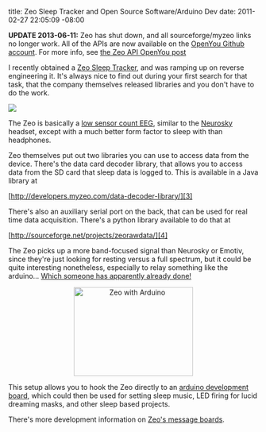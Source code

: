 title: Zeo Sleep Tracker and Open Source Software/Arduino Dev
date: 2011-02-27 22:05:09 -08:00

**UPDATE 2013-06-11:** Zeo has shut down, and all sourceforge/myzeo
  links no longer work. All of the APIs are now available on the
  [OpenYou Github account](http://github.com/openyou). For more info,
  see
  [the Zeo API OpenYou post](http://www.openyou.org/2013/06/11/zeo-firmware-and-raw-data-api-on-github/)

I recently obtained a [Zeo Sleep Tracker][1], and was ramping up on
reverse engineering it. It's always nice to find out during your first
search for that task, that the company themselves released libraries
and you don't have to do the work.

![](http://images.nonpolynomial.com/openyou.org/blog/zeo-headband.jpg)

The Zeo is basically a [low sensor count EEG][8], similar to the
[Neurosky][2] headset, except with a much better form factor to sleep
with than headphones.

Zeo themselves put out two libraries you can use to access data from
the device. There's the data card decoder library, that allows you to
access data from the SD card that sleep data is logged to. This is
available in a Java library at

[http://developers.myzeo.com/data-decoder-library/][3]

There's also an auxiliary serial port on the back, that can be used
for real time data acquisition. There's a python library available to
do that at

[http://sourceforge.net/projects/zeorawdata/][4]

The Zeo picks up a more band-focused signal than Neurosky or Emotiv,
since they're just looking for resting versus a full spectrum, but it
could be quite interesting nonetheless, especially to relay something
like the arduino... [Which someone has apparently already done!][5]

<CENTER><a href="http://www.flickr.com/photos/30874308@N06/5468958406/"
title="Zeo with Arduino by eok.gnah, on Flickr"><img
src="http://farm6.static.flickr.com/5100/5468958406_aa0659a7c3_m.jpg"
width="240" height="179" alt="Zeo with Arduino" /></a></CENTER>

This setup allows you to hook the Zeo directly to an
[arduino development board][6], which could then be used for setting
sleep music, LED firing for lucid dreaming masks, and other sleep
based projects.

There's more development information on [Zeo's message boards][7].

[1]: http://www.myzeo.com
[2]: http://www.neurosky.com
[3]: http://developers.myzeo.com/data-decoder-library/
[4]: http://sourceforge.net/projects/zeorawdata/
[5]: http://blog.myzeo.com/forum/zeo-raw-data-library/zeo-and-arduino/
[6]: http://www.arduino.cc
[7]: http://blog.myzeo.com/forum/
[8]: http://blog.myzeo.com/5-steps-to-phasing-sleep/
